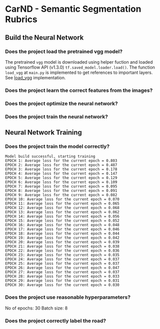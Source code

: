 # CarND - Semantic Segmentation Rubrics

## Build the Neural Network
### Does the project load the pretrained vgg model?
The pretrained `vgg` model is downloaded using helper fuction and loaded using Tensorflow API (v1.3.0) `tf.saved_model.loader.load()`. The function `load_vgg` at `main.py` is implemented to get references to important layers. See [load_vgg](main.py#23-46) implementation.

### Does the project learn the correct features from the images?

### Does the project optimize the neural network?

### Does the project train the neural network?

## Neural Network Training
### Does the project train the model correctly?

```
Model build successful, starting training
EPOCH 1: Average loss for the current epoch = 0.803
EPOCH 2: Average loss for the current epoch = 0.487
EPOCH 3: Average loss for the current epoch = 0.178
EPOCH 4: Average loss for the current epoch = 0.147
EPOCH 5: Average loss for the current epoch = 0.129
EPOCH 6: Average loss for the current epoch = 0.109
EPOCH 7: Average loss for the current epoch = 0.095
EPOCH 8: Average loss for the current epoch = 0.091
EPOCH 9: Average loss for the current epoch = 0.082
EPOCH 10: Average loss for the current epoch = 0.070
EPOCH 11: Average loss for the current epoch = 0.065
EPOCH 12: Average loss for the current epoch = 0.068
EPOCH 13: Average loss for the current epoch = 0.062
EPOCH 14: Average loss for the current epoch = 0.056
EPOCH 15: Average loss for the current epoch = 0.052
EPOCH 16: Average loss for the current epoch = 0.048
EPOCH 17: Average loss for the current epoch = 0.046
EPOCH 18: Average loss for the current epoch = 0.044
EPOCH 19: Average loss for the current epoch = 0.042
EPOCH 20: Average loss for the current epoch = 0.039
EPOCH 21: Average loss for the current epoch = 0.038
EPOCH 22: Average loss for the current epoch = 0.036
EPOCH 23: Average loss for the current epoch = 0.035
EPOCH 24: Average loss for the current epoch = 0.037
EPOCH 25: Average loss for the current epoch = 0.037
EPOCH 26: Average loss for the current epoch = 0.047
EPOCH 27: Average loss for the current epoch = 0.037
EPOCH 28: Average loss for the current epoch = 0.033
EPOCH 29: Average loss for the current epoch = 0.031
EPOCH 30: Average loss for the current epoch = 0.030
```

### Does the project use reasonable hyperparameters?

No of epochs: 30
Batch size: 8

### Does the project correctly label the road?